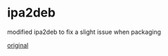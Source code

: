 # ipa2deb

modified ipa2deb to fix a slight issue when packaging

[original](https://github.com/rullinoiz/ipa2deb)
